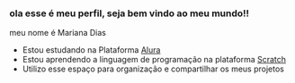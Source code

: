 ### ola esse é meu perfil, seja bem vindo ao meu mundo!!

meu nome é Mariana Dias
- Estou estudando na Plataforma [Alura](https://WWW.alura.com.br/)
- Estou aprendendo a linguagem de programação na plataforma [Scratch](https://scratch.mit.edu/)
- Utilizo esse espaço para organização e compartilhar os meus projetos
